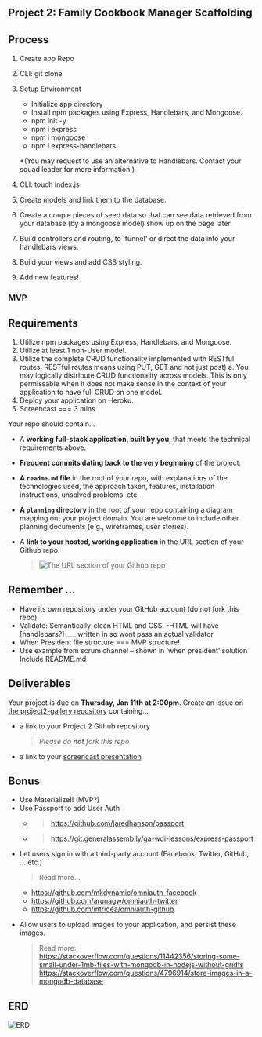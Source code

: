 ## Project 2: Family Cookbook Manager Scaffolding

## Process

1. Create app Repo
2. CLI: git clone
3. Setup Environment

   * Initialize app directory
   * Install npm packages using Express, Handlebars, and Mongoose.
   * npm init -y
   * npm i express
   * npm i mongoose
   * npm i express-handlebars

    *(You may request to use an alternative to Handlebars. Contact your squad leader for more information.)
4. CLI: touch index.js
5. Create models and link them to the database. 
6. Create a couple pieces of seed data so that can see data retrieved from your database (by a mongoose model) show up on the page later.
7. Build controllers and routing, to 'funnel' or direct the data into your handlebars views.
8. Build your views and add CSS styling.
9. Add new features!
### MVP
## Requirements

1. Utilize npm packages using Express, Handlebars, and Mongoose.
3. Utilize at least 1 non-User model.
4. Utilize the complete CRUD functionality implemented with RESTful routes, RESTful routes means using PUT, GET and not just post)
   a. You may logically distribute CRUD functionality across models. This is only permissable when it does not make sense in the context of your application to have full CRUD on one model.
5. Deploy your application on Heroku.
6. Screencast === 3 mins

Your repo should contain...

  * A **working full-stack application, built by you**, that meets the technical requirements above.
  * **Frequent commits dating back to the very beginning** of the project.
  * **A ``readme.md`` file** in the root of your repo, with explanations of the technologies used, the approach taken, features, installation instructions, unsolved problems, etc.
  * **A `planning` directory** in the root of your repo containing a diagram mapping out your project domain. You are welcome to include other planning documents (e.g., wireframes, user stories).
  * A **link to your hosted, working application** in the URL section of your Github repo.

    > ![The URL section of your Github repo](https://i.imgur.com/QQ7RsfR.gif)

## Remember ...

* Have its own repository under your GitHub account (do not fork this repo).
* Validate: Semantically-clean HTML and CSS.
  -HTML will have [handlebars?] \_\_\_ written in so wont pass an actual validator
* When President file structure === MVP structure!
* Use example from scrum channel – shown in ‘when president’ solution
  Include README.md
## Deliverables

Your project is due on **Thursday, Jan 11th at 2:00pm**. Create an issue on [the project2-gallery repository](https://github.com/ga-dc/project2-gallery) containing...

  * a link to your Project 2 Github repository
    > *Please do **not** fork this repo*
  * a link to your [screencast presentation](https://git.generalassemb.ly/ga-wdi-exercises/project2/blob/master/presentations.md)

## Bonus

* Use Materialize!! (MVP?)
* Use Passport to add User Auth
     - > https://github.com/jaredhanson/passport
     - > https://git.generalassemb.ly/ga-wdi-lessons/express-passport
- Let users sign in with a third-party account (Facebook, Twitter, GitHub, ... etc.)
   > Read more...

    - https://github.com/mkdynamic/omniauth-facebook
    - https://github.com/arunagw/omniauth-twitter
    - https://github.com/intridea/omniauth-github
- Allow users to upload images to your application, and persist these images.

  > Read more: 
  > https://stackoverflow.com/questions/11442356/storing-some-small-under-1mb-files-with-mongodb-in-nodejs-without-gridfs
  > https://stackoverflow.com/questions/4796914/store-images-in-a-mongodb-database


## ERD
![ERD](https://github.com/Ncope1/Project-2/blob/master/planning/ncope-project2-ERD.jpg "ERD")